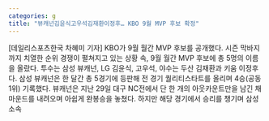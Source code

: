 ```yaml
---
categories: g
title: "뷰캐넌김윤식고우석김재환이정후… KBO 9월 MVP 후보 확정"
---
```

[데일리스포츠한국 차혜미 기자] KBO가 9월 월간 MVP 후보를 공개했다. 시즌 막바지까지 치열한 순위 경쟁이 펼쳐지고 있는 상황 속, 9월 월간 MVP 후보에 총 5명의 이름을 올랐다. 투수는 삼성 뷰캐넌, LG 김윤식, 고우석, 야수는 두산 김재환과 키움 이정후다. 삼성 뷰캐넌은 한 달간 총 5경기에 등판해 전 경기 퀄리티스타트를 올리며 4승(공동 1위) 기록했다. 뷰캐넌은 지난 29일 대구 NC전에서 단 한 개의 아웃카운트만을 남긴 채 마운드를 내려오며 아쉽게 완봉승을 놓쳤다. 하지만 해당 경기에서 승리를 챙기며 삼성 소속